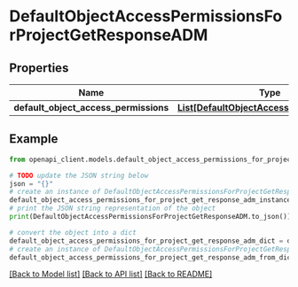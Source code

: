 # DefaultObjectAccessPermissionsForProjectGetResponseADM


## Properties

Name | Type | Description | Notes
------------ | ------------- | ------------- | -------------
**default_object_access_permissions** | [**List[DefaultObjectAccessPermissionADM]**](DefaultObjectAccessPermissionADM.md) |  | [optional] 

## Example

```python
from openapi_client.models.default_object_access_permissions_for_project_get_response_adm import DefaultObjectAccessPermissionsForProjectGetResponseADM

# TODO update the JSON string below
json = "{}"
# create an instance of DefaultObjectAccessPermissionsForProjectGetResponseADM from a JSON string
default_object_access_permissions_for_project_get_response_adm_instance = DefaultObjectAccessPermissionsForProjectGetResponseADM.from_json(json)
# print the JSON string representation of the object
print(DefaultObjectAccessPermissionsForProjectGetResponseADM.to_json())

# convert the object into a dict
default_object_access_permissions_for_project_get_response_adm_dict = default_object_access_permissions_for_project_get_response_adm_instance.to_dict()
# create an instance of DefaultObjectAccessPermissionsForProjectGetResponseADM from a dict
default_object_access_permissions_for_project_get_response_adm_from_dict = DefaultObjectAccessPermissionsForProjectGetResponseADM.from_dict(default_object_access_permissions_for_project_get_response_adm_dict)
```
[[Back to Model list]](../README.md#documentation-for-models) [[Back to API list]](../README.md#documentation-for-api-endpoints) [[Back to README]](../README.md)


